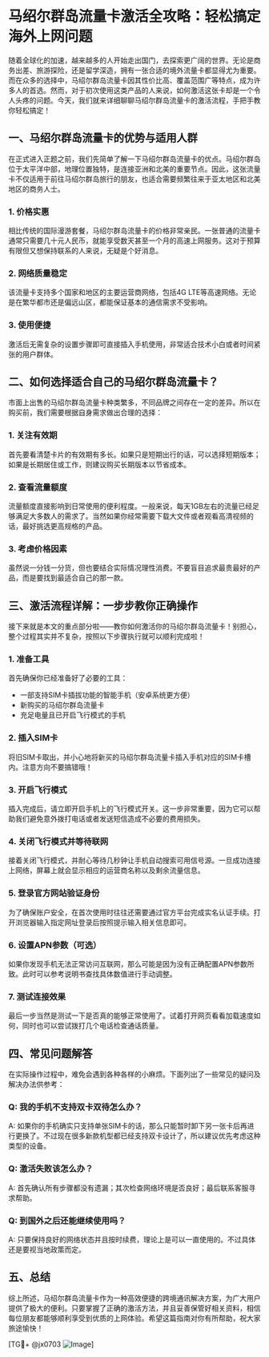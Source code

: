 # 马绍尔群岛流量卡激活全攻略：轻松搞定海外上网问题

随着全球化的加速，越来越多的人开始走出国门，去探索更广阔的世界。无论是商务出差、旅游探险，还是留学深造，拥有一张合适的境外流量卡都显得尤为重要。而在众多的选择中，马绍尔群岛流量卡因其性价比高、覆盖范围广等特点，成为许多人的首选。然而，对于初次使用这类产品的人来说，如何激活这张卡却是一个令人头疼的问题。今天，我们就来详细聊聊马绍尔群岛流量卡的激活流程，手把手教你轻松搞定！

## 一、马绍尔群岛流量卡的优势与适用人群

在正式进入正题之前，我们先简单了解一下马绍尔群岛流量卡的优点。马绍尔群岛位于太平洋中部，地理位置独特，是连接亚洲和北美的重要节点。因此，这张流量卡不仅适用于前往马绍尔群岛旅行的朋友，也适合需要频繁往来于亚太地区和北美地区的商务人士。

### 1. 价格实惠
相比传统的国际漫游套餐，马绍尔群岛流量卡的价格非常亲民。一张普通的流量卡通常只需要几十元人民币，就能享受数天甚至一个月的高速上网服务。这对于预算有限但又想保持联系的人来说，无疑是个好消息。

### 2. 网络质量稳定
该流量卡支持多个国家和地区的主要运营商网络，包括4G LTE等高速网络。无论是在繁华都市还是偏远山区，都能保证基本的通信需求不受影响。

### 3. 使用便捷
激活后无需复杂的设置步骤即可直接插入手机使用，非常适合技术小白或者时间紧张的用户群体。

## 二、如何选择适合自己的马绍尔群岛流量卡？

市面上出售的马绍尔群岛流量卡种类繁多，不同品牌之间存在一定的差异。所以在购买前，我们需要根据自身需求做出合理的选择：

### 1. 关注有效期
首先要看清楚卡片的有效期有多长。如果只是短期出行的话，可以选择短期版本；如果是长期居住或工作，则建议购买长期版本以节省成本。

### 2. 查看流量额度
流量额度直接影响到日常使用的便利程度。一般来说，每天1GB左右的流量已经足够满足大多数人的需求了。当然如果你经常需要下载大文件或者观看高清视频的话，最好挑选更高规格的产品。

### 3. 考虑价格因素
虽然说一分钱一分货，但也要结合实际情况理性消费。不要盲目追求最贵最好的产品，而是要找到最适合自己的那一款。

## 三、激活流程详解：一步步教你正确操作

接下来就是本文的重点部分啦——教你如何激活你的马绍尔群岛流量卡！别担心，整个过程其实并不复杂，按照以下步骤执行就可以顺利完成啦！

### 1. 准备工具
首先确保你已经准备好了必要的工具：
- 一部支持SIM卡插拔功能的智能手机（安卓系统更方便）
- 新购买的马绍尔群岛流量卡
- 充足电量且已开启飞行模式的手机

### 2. 插入SIM卡
将旧SIM卡取出，并小心地将新买的马绍尔群岛流量卡插入手机对应的SIM卡槽内。注意方向不要搞错哦！

### 3. 开启飞行模式
插入完成后，请立即开启手机上的飞行模式开关。这一步非常重要，因为它可以帮助我们避免意外拨打电话或者发送短信造成不必要的费用损失。

### 4. 关闭飞行模式并等待联网
接着关闭飞行模式，并耐心等待几秒钟让手机自动搜索可用信号源。一旦成功连接上网络，屏幕上就会显示相应的运营商名称以及剩余流量信息。

### 5. 登录官方网站验证身份
为了确保账户安全，在首次使用时往往还需要通过官方平台完成实名认证手续。打开浏览器输入指定网址登录后按照提示输入相关信息即可。

### 6. 设置APN参数（可选）
如果你发现手机无法正常访问互联网，那么可能是因为没有正确配置APN参数所致。此时可以参考说明书查找具体数值进行手动调整。

### 7. 测试连接效果
最后一步当然是测试一下是否真的能够正常使用了。试着打开网页看看加载速度如何，同时也可以尝试拨打几个电话检查通话质量。

## 四、常见问题解答

在实际操作过程中，难免会遇到各种各样的小麻烦。下面列出了一些常见的疑问及解决办法供参考：

### Q: 我的手机不支持双卡双待怎么办？
A: 如果你的手机确实只支持单张SIM卡的话，那么只能暂时卸下另一张卡后再进行更换了。不过现在很多新款机型都已经支持双卡设计了，所以建议优先考虑这种类型的设备。

### Q: 激活失败该怎么办？
A: 首先确认所有步骤都没有遗漏；其次检查网络环境是否良好；最后联系客服寻求帮助。

### Q: 到国外之后还能继续使用吗？
A: 只要保持良好的网络状态并且按时续费，理论上是可以一直使用的。不过具体还是要视当地政策而定。

## 五、总结

综上所述，马绍尔群岛流量卡作为一种高效便捷的跨境通讯解决方案，为广大用户提供了极大的便利。只要掌握了正确的激活方法，并且妥善保管好相关资料，相信每位朋友都能够顺利享受到优质的上网体验。希望这篇指南对你有所帮助，祝大家旅途愉快！

[TG💪+ @jx0703 ![Image](https://github.com/user-attachments/assets/dbca1d08-cadb-493c-b0ec-ad6f7a83f270)]